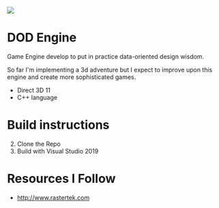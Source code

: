
![](capture.gif)

# DOD Engine

Game Engine develop to put in practice data-oriented design wisdom.

So far I'm implementing a 3d adventure but I expect to improve upon this engine and create more sophisticated games.

- Direct 3D 11
- C++ language

# Build instructions
2. Clone the Repo
3. Build with Visual Studio 2019

# Resources I Follow

- http://www.rastertek.com
